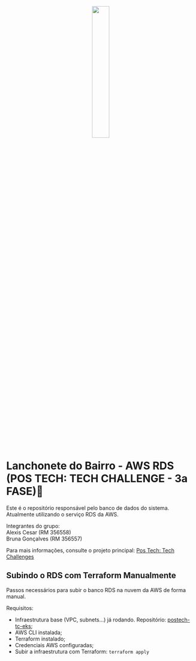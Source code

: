 <div align="center">
<img src="https://github.com/user-attachments/assets/208a0ebb-ca7c-4b0b-9f68-0b35050a9880" width="30%" />
</div>

# Lanchonete do Bairro - AWS RDS (POS TECH: TECH CHALLENGE - 3a FASE)🚀

Este é o repositório responsável pelo banco de dados do sistema. Atualmente utilizando o serviço RDS da AWS.

Integrantes do grupo:<br>
Alexis Cesar (RM 356558)<br>
Bruna Gonçalves (RM 356557)

Para mais informações, consulte o projeto principal: [Pos Tech: Tech Challenges](https://github.com/AlexisCesar/postech-tech-challenges)

## Subindo o RDS com Terraform Manualmente
Passos necessários para subir o banco RDS na nuvem da AWS de forma manual.

Requisitos:
- Infraestrutura base (VPC, subnets...) já rodando. Repositório: [postech-tc-eks](https://github.com/AlexisCesar/postech-tc-eks);
- AWS CLI instalada;
- Terraform instalado;
- Credenciais AWS configuradas;
- Subir a infraestrutura com Terraform: ```terraform apply```